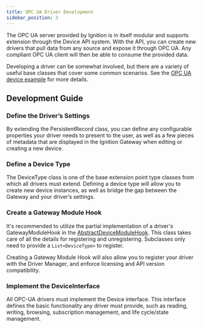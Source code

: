 ```yaml
---
title: OPC UA Driver Development
sidebar_position: 3
---
```


The OPC UA server provided by Ignition is in itself modular and supports extension through the Device API system. With the API, you can create new drivers that pull data from any source and expose it through OPC UA. Any compliant OPC UA client will then be able to consume the provided data. 

Developing a driver can be somewhat involved, but there are a variety of useful base classes that cover some common scenarios. See the [OPC UA device example](https://github.com/inductiveautomation/ignition-sdk-examples/tree/master/opc-ua-device) for more details. 

## Development Guide

### Define the Driver’s Settings

By extending the PersistentRecord class, you can define any configurable properties your driver needs to present to the user, as well as a few pieces of metadata that are displayed in the Ignition Gateway when editing or creating a new device. 

### Define a Device Type

The DeviceType class is one of the base extension point type classes from which all drivers must extend. Defining a device type will allow you to create new device instances, as well as bridge the gap between the Gateway and your driver’s settings.

### Create a Gateway Module Hook

It's recommended to utilize the partial implementation of a driver's GatewayModuleHook in the [AbstractDeviceModuleHook](https://github.com/inductiveautomation/ignition-sdk-examples/blob/master/opc-ua-device/opc-ua-device-gateway/src/main/java/com/inductiveautomation/ignition/examples/tagdriver/ModuleHook.java). This class takes care of all the details for registering and unregistering. Subclasses only need to provide a `List<DeviceType>` to register. 

Creating a Gateway Module Hook will also allow you to register your driver with the Driver Manager, and enforce licensing and API version compatibility.

### Implement the DeviceInterface

All OPC-UA drivers must implement the Device interface. This interface defines the basic functionality any driver must provide, such as reading, writing, browsing, subscription management, and life cycle/state management. 
